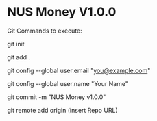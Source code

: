 # NUS Money V1.0.0

Git Commands to execute:

git init

git add .

git config --global user.email "you@example.com"

git config --global user.name "Your Name"

git commit -m "NUS Money v1.0.0"

git remote add origin (insert Repo URL)
